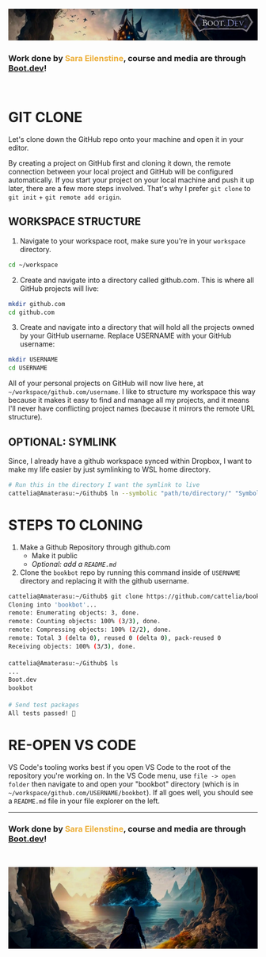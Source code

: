 ![alt text](img/image-3.png)

### Work done by <span style="color:#ECAD35">Sara Eilenstine</span>, course and media are through <a href="https://www.boot.dev/">Boot.dev</a>!

<br>

# GIT CLONE

Let's clone down the GitHub repo onto your machine and open it in your editor.

By creating a project on GitHub first and cloning it down, the remote connection between your local project and GitHub will be configured automatically. If you start your project on your local machine and push it up later, there are a few more steps involved. That's why I prefer `git clone` to `git init` + `git remote add origin`.

## WORKSPACE STRUCTURE

1. Navigate to your workspace root, make sure you're in your `workspace` directory.

```bash
cd ~/workspace
```

2. Create and navigate into a directory called github.com. This is where all GitHub projects will live:

```bash
mkdir github.com
cd github.com
```

3. Create and navigate into a directory that will hold all the projects owned by your GitHub username. Replace USERNAME with your GitHub username:

```bash
mkdir USERNAME
cd USERNAME
```

All of your personal projects on GitHub will now live here, at `~/workspace/github.com/username`. I like to structure my workspace this way because it makes it easy to find and manage all my projects, and it means I'll never have conflicting project names (because it mirrors the remote URL structure).

## OPTIONAL: SYMLINK

Since, I already have a github workspace synced within Dropbox, I want to make my life easier by just symlinking to WSL home directory.

```bash
# Run this in the directory I want the symlink to live
cattelia@Amaterasu:~/Github$ ln --symbolic "path/to/directory/" "Symbolic Name"
```

# STEPS TO CLONING

1. Make a Github Repository through github.com
   - Make it public
   - _Optional: add a `README.md`_
2. Clone the `bookbot` repo by running this command inside of `USERNAME` directory and replacing it with the github username.

```bash
cattelia@Amaterasu:~/Github$ git clone https://github.com/cattelia/bookbot
Cloning into 'bookbot'...
remote: Enumerating objects: 3, done.
remote: Counting objects: 100% (3/3), done.
remote: Compressing objects: 100% (2/2), done.
remote: Total 3 (delta 0), reused 0 (delta 0), pack-reused 0
Receiving objects: 100% (3/3), done.

cattelia@Amaterasu:~/Github$ ls
...
Boot.dev
bookbot

# Send test packages
All tests passed! 🎉
```

# RE-OPEN VS CODE

VS Code's tooling works best if you open VS Code to the root of the repository you're working on. In the VS Code menu, use `file -> open folder` then navigate to and open your "bookbot" directory (which is in `~/workspace/github.com/USERNAME/bookbot`). If all goes well, you should see a `README.md` file in your file explorer on the left.

---

### Work done by <span style="color:#ECAD35">Sara Eilenstine</span>, course and media are through <a href="https://www.boot.dev/">Boot.dev</a>!

<br>

![alt text](img/image-4.png)
